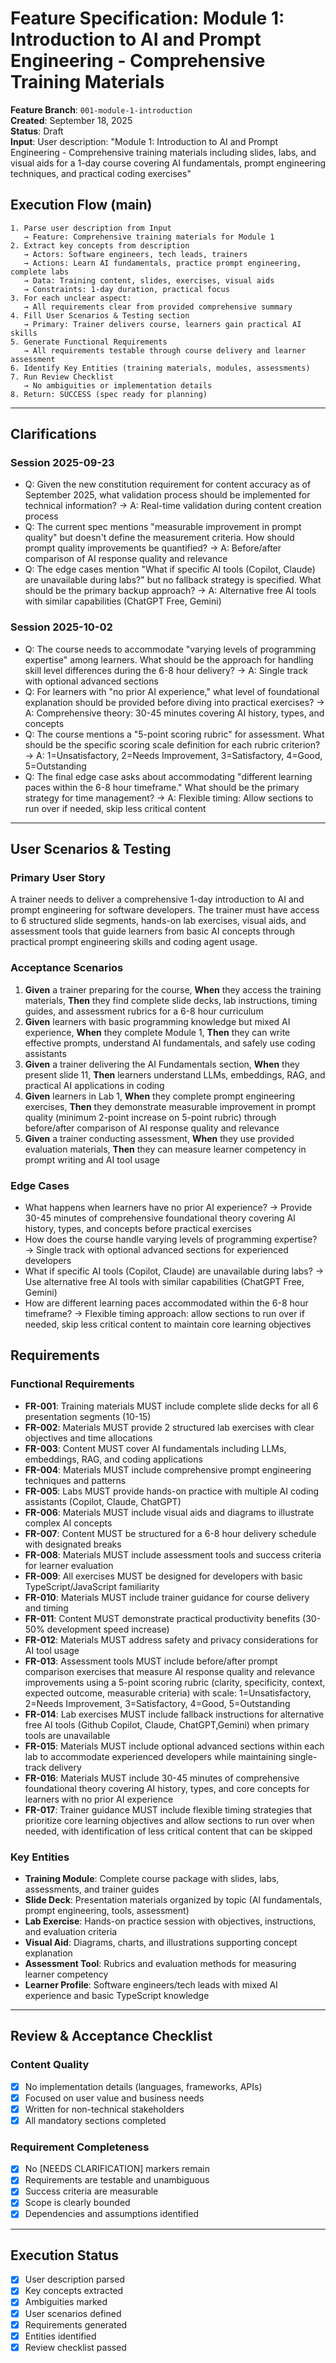 # Feature Specification: Module 1: Introduction to AI and Prompt Engineering - Comprehensive Training Materials

**Feature Branch**: `001-module-1-introduction`  
**Created**: September 18, 2025  
**Status**: Draft  
**Input**: User description: "Module 1: Introduction to AI and Prompt Engineering - Comprehensive training materials including slides, labs, and visual aids for a 1-day course covering AI fundamentals, prompt engineering techniques, and practical coding exercises"

## Execution Flow (main)
```
1. Parse user description from Input
   → Feature: Comprehensive training materials for Module 1
2. Extract key concepts from description
   → Actors: Software engineers, tech leads, trainers
   → Actions: Learn AI fundamentals, practice prompt engineering, complete labs
   → Data: Training content, slides, exercises, visual aids
   → Constraints: 1-day duration, practical focus
3. For each unclear aspect:
   → All requirements clear from provided comprehensive summary
4. Fill User Scenarios & Testing section
   → Primary: Trainer delivers course, learners gain practical AI skills
5. Generate Functional Requirements
   → All requirements testable through course delivery and learner assessment
6. Identify Key Entities (training materials, modules, assessments)
7. Run Review Checklist
   → No ambiguities or implementation details
8. Return: SUCCESS (spec ready for planning)
```

---

## Clarifications

### Session 2025-09-23
- Q: Given the new constitution requirement for content accuracy as of September 2025, what validation process should be implemented for technical information? → A: Real-time validation during content creation process
- Q: The current spec mentions "measurable improvement in prompt quality" but doesn't define the measurement criteria. How should prompt quality improvements be quantified? → A: Before/after comparison of AI response quality and relevance
- Q: The edge cases mention "What if specific AI tools (Copilot, Claude) are unavailable during labs?" but no fallback strategy is specified. What should be the primary backup approach? → A: Alternative free AI tools with similar capabilities (ChatGPT Free, Gemini)

### Session 2025-10-02
- Q: The course needs to accommodate "varying levels of programming expertise" among learners. What should be the approach for handling skill level differences during the 6-8 hour delivery? → A: Single track with optional advanced sections
- Q: For learners with "no prior AI experience," what level of foundational explanation should be provided before diving into practical exercises? → A: Comprehensive theory: 30-45 minutes covering AI history, types, and concepts
- Q: The course mentions a "5-point scoring rubric" for assessment. What should be the specific scoring scale definition for each rubric criterion? → A: 1=Unsatisfactory, 2=Needs Improvement, 3=Satisfactory, 4=Good, 5=Outstanding
- Q: The final edge case asks about accommodating "different learning paces within the 6-8 hour timeframe." What should be the primary strategy for time management? → A: Flexible timing: Allow sections to run over if needed, skip less critical content

---

## User Scenarios & Testing

### Primary User Story
A trainer needs to deliver a comprehensive 1-day introduction to AI and prompt engineering for software developers. The trainer must have access to 6 structured slide segments, hands-on lab exercises, visual aids, and assessment tools that guide learners from basic AI concepts through practical prompt engineering skills and coding agent usage.

### Acceptance Scenarios
1. **Given** a trainer preparing for the course, **When** they access the training materials, **Then** they find complete slide decks, lab instructions, timing guides, and assessment rubrics for a 6-8 hour curriculum
2. **Given** learners with basic programming knowledge but mixed AI experience, **When** they complete Module 1, **Then** they can write effective prompts, understand AI fundamentals, and safely use coding assistants  
3. **Given** a trainer delivering the AI Fundamentals section, **When** they present slide 11, **Then** learners understand LLMs, embeddings, RAG, and practical AI applications in coding
4. **Given** learners in Lab 1, **When** they complete prompt engineering exercises, **Then** they demonstrate measurable improvement in prompt quality (minimum 2-point increase on 5-point rubric) through before/after comparison of AI response quality and relevance
5. **Given** a trainer conducting assessment, **When** they use provided evaluation materials, **Then** they can measure learner competency in prompt writing and AI tool usage

### Edge Cases
- What happens when learners have no prior AI experience? → Provide 30-45 minutes of comprehensive foundational theory covering AI history, types, and concepts before practical exercises
- How does the course handle varying levels of programming expertise? → Single track with optional advanced sections for experienced developers
- What if specific AI tools (Copilot, Claude) are unavailable during labs? → Use alternative free AI tools with similar capabilities (ChatGPT Free, Gemini)
- How are different learning paces accommodated within the 6-8 hour timeframe? → Flexible timing approach: allow sections to run over if needed, skip less critical content to maintain core learning objectives

## Requirements

### Functional Requirements
- **FR-001**: Training materials MUST include complete slide decks for all 6 presentation segments (10-15)
- **FR-002**: Materials MUST provide 2 structured lab exercises with clear objectives and time allocations  
- **FR-003**: Content MUST cover AI fundamentals including LLMs, embeddings, RAG, and coding applications
- **FR-004**: Materials MUST include comprehensive prompt engineering techniques and patterns
- **FR-005**: Labs MUST provide hands-on practice with multiple AI coding assistants (Copilot, Claude, ChatGPT)
- **FR-006**: Materials MUST include visual aids and diagrams to illustrate complex AI concepts
- **FR-007**: Content MUST be structured for a 6-8 hour delivery schedule with designated breaks
- **FR-008**: Materials MUST include assessment tools and success criteria for learner evaluation
- **FR-009**: All exercises MUST be designed for developers with basic TypeScript/JavaScript familiarity
- **FR-010**: Materials MUST include trainer guidance for course delivery and timing
- **FR-011**: Content MUST demonstrate practical productivity benefits (30-50% development speed increase)
- **FR-012**: Materials MUST address safety and privacy considerations for AI tool usage
- **FR-013**: Assessment tools MUST include before/after prompt comparison exercises that measure AI response quality and relevance improvements using a 5-point scoring rubric (clarity, specificity, context, expected outcome, measurable criteria) with scale: 1=Unsatisfactory, 2=Needs Improvement, 3=Satisfactory, 4=Good, 5=Outstanding
- **FR-014**: Lab exercises MUST include fallback instructions for alternative free AI tools (Github Copilot, Claude, ChatGPT,Gemini) when primary tools are unavailable
- **FR-015**: Materials MUST include optional advanced sections within each lab to accommodate experienced developers while maintaining single-track delivery
- **FR-016**: Materials MUST include 30-45 minutes of comprehensive foundational theory covering AI history, types, and core concepts for learners with no prior AI experience
- **FR-017**: Trainer guidance MUST include flexible timing strategies that prioritize core learning objectives and allow sections to run over when needed, with identification of less critical content that can be skipped

### Key Entities
- **Training Module**: Complete course package with slides, labs, assessments, and trainer guides
- **Slide Deck**: Presentation materials organized by topic (AI fundamentals, prompt engineering, tools, assessment)
- **Lab Exercise**: Hands-on practice session with objectives, instructions, and evaluation criteria
- **Visual Aid**: Diagrams, charts, and illustrations supporting concept explanation
- **Assessment Tool**: Rubrics and evaluation methods for measuring learner competency
- **Learner Profile**: Software engineers/tech leads with mixed AI experience and basic TypeScript knowledge

---

## Review & Acceptance Checklist

### Content Quality
- [x] No implementation details (languages, frameworks, APIs)
- [x] Focused on user value and business needs
- [x] Written for non-technical stakeholders
- [x] All mandatory sections completed

### Requirement Completeness
- [x] No [NEEDS CLARIFICATION] markers remain
- [x] Requirements are testable and unambiguous  
- [x] Success criteria are measurable
- [x] Scope is clearly bounded
- [x] Dependencies and assumptions identified

---

## Execution Status

- [x] User description parsed
- [x] Key concepts extracted
- [x] Ambiguities marked
- [x] User scenarios defined
- [x] Requirements generated
- [x] Entities identified
- [x] Review checklist passed
